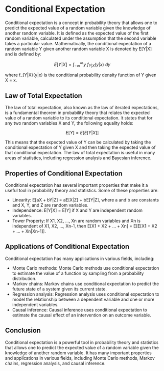# Conditional Expectation

Conditional expectation is a concept in probability theory that allows one to predict the expected value of a random variable given the knowledge of another random variable. It is defined as the expected value of the first random variable, calculated under the assumption that the second variable takes a particular value. Mathematically, the conditional expectation of a random variable Y given another random variable X is denoted by E[Y|X] and is defined by:

$$ E[Y|X] = \int_{-\infty}^{\infty} y\ f_{Y|X}(y|x)\ dy $$

where f_{Y|X}(y|x) is the conditional probability density function of Y given X = x.

## Law of Total Expectation

The law of total expectation, also known as the law of iterated expectations, is a fundamental theorem in probability theory that relates the expected value of a random variable to its conditional expectation. It states that for any two random variables X and Y, the following equality holds:

$$ E[Y] = E[E[Y|X]] $$

This means that the expected value of Y can be calculated by taking the conditional expectation of Y given X and then taking the expected value of that conditional expectation. The law of total expectation is useful in many areas of statistics, including regression analysis and Bayesian inference.

## Properties of Conditional Expectation

Conditional expectation has several important properties that make it a useful tool in probability theory and statistics. Some of these properties are:

- Linearity: E[aX + bY|Z] = aE[X|Z] + bE[Y|Z], where a and b are constants and X, Y, and Z are random variables.
- Independence: E[Y|X] = E[Y] if X and Y are independent random variables.
- Tower Property: If X1, X2, ..., Xn are random variables and Xn is independent of X1, X2, ..., Xn-1, then E[X1 + X2 + ... + Xn] = E[E[X1 + X2 + ... + Xn|Xn-1]].

## Applications of Conditional Expectation

Conditional expectation has many applications in various fields, including:

- Monte Carlo methods: Monte Carlo methods use conditional expectation to estimate the value of a function by sampling from a probability distribution.
- Markov chains: Markov chains use conditional expectation to predict the future state of a system given its current state.
- Regression analysis: Regression analysis uses conditional expectation to model the relationship between a dependent variable and one or more independent variables.
- Causal inference: Causal inference uses conditional expectation to estimate the causal effect of an intervention on an outcome variable.

## Conclusion

Conditional expectation is a powerful tool in probability theory and statistics that allows one to predict the expected value of a random variable given the knowledge of another random variable. It has many important properties and applications in various fields, including Monte Carlo methods, Markov chains, regression analysis, and causal inference.
